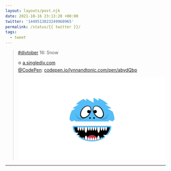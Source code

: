 ```yaml
---
layout: layouts/post.njk
date: 2021-10-16 23:13:20 +00:00
twitter: '1449513823249960965'
permalink: /status/{{ twitter }}/
tags: 
  - tweet
---
```


> [#divtober](https://twitter.com/hashtag/divtober) 16: Snow
> 
> ❄️ [a.singlediv.com](https://a.singlediv.com)  
> [@CodePen](https://twitter.com/CodePen): [codepen.io/lynnandtonic.com/pen/abydQbp](https://codepen.io/lynnandtonic/pen/abydQbp)
> 
> ![illustration of Bumble’s face (the yeti from Rudolph the Red-Nosed Reindeer movie)](/img/1449513823249960965-FB209fqUYAA2-zA.jpg)

---
